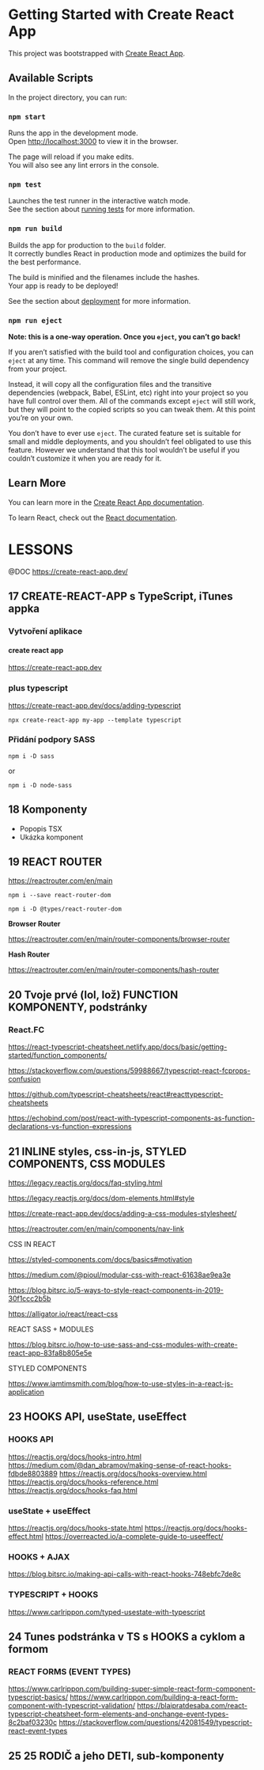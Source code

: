 # Getting Started with Create React App

This project was bootstrapped with [Create React App](https://github.com/facebook/create-react-app).

## Available Scripts

In the project directory, you can run:

### `npm start`

Runs the app in the development mode.\
Open [http://localhost:3000](http://localhost:3000) to view it in the browser.

The page will reload if you make edits.\
You will also see any lint errors in the console.

### `npm test`

Launches the test runner in the interactive watch mode.\
See the section about [running tests](https://facebook.github.io/create-react-app/docs/running-tests) for more information.

### `npm run build`

Builds the app for production to the `build` folder.\
It correctly bundles React in production mode and optimizes the build for the best performance.

The build is minified and the filenames include the hashes.\
Your app is ready to be deployed!

See the section about [deployment](https://facebook.github.io/create-react-app/docs/deployment) for more information.

### `npm run eject`

**Note: this is a one-way operation. Once you `eject`, you can’t go back!**

If you aren’t satisfied with the build tool and configuration choices, you can `eject` at any time. This command will remove the single build dependency from your project.

Instead, it will copy all the configuration files and the transitive dependencies (webpack, Babel, ESLint, etc) right into your project so you have full control over them. All of the commands except `eject` will still work, but they will point to the copied scripts so you can tweak them. At this point you’re on your own.

You don’t have to ever use `eject`. The curated feature set is suitable for small and middle deployments, and you shouldn’t feel obligated to use this feature. However we understand that this tool wouldn’t be useful if you couldn’t customize it when you are ready for it.

## Learn More

You can learn more in the [Create React App documentation](https://facebook.github.io/create-react-app/docs/getting-started).

To learn React, check out the [React documentation](https://reactjs.org/).

# LESSONS

@DOC https://create-react-app.dev/

## 17 CREATE-REACT-APP s TypeScript, iTunes appka

### Vytvoření aplikace

#### create react app

https://create-react-app.dev

### plus typescript

https://create-react-app.dev/docs/adding-typescript

```npx create-react-app my-app --template typescript```

### Přidání podpory SASS

```npm i -D sass```

or

```npm i -D node-sass```

## 18 Komponenty

- Popopis TSX
- Ukázka komponent

## 19 REACT ROUTER

https://reactrouter.com/en/main

```npm i --save react-router-dom``` 

```npm i -D @types/react-router-dom```

**Browser Router**

https://reactrouter.com/en/main/router-components/browser-router

**Hash Router**

https://reactrouter.com/en/main/router-components/hash-router

## 20 Tvoje prvé (lol, lož) FUNCTION KOMPONENTY, podstránky

### React.FC

https://react-typescript-cheatsheet.netlify.app/docs/basic/getting-started/function_components/

https://stackoverflow.com/questions/59988667/typescript-react-fcprops-confusion

https://github.com/typescript-cheatsheets/react#reacttypescript-cheatsheets

https://echobind.com/post/react-with-typescript-components-as-function-declarations-vs-function-expressions

## 21 INLINE styles, css-in-js, STYLED COMPONENTS, CSS MODULES

https://legacy.reactjs.org/docs/faq-styling.html

https://legacy.reactjs.org/docs/dom-elements.html#style

https://create-react-app.dev/docs/adding-a-css-modules-stylesheet/

https://reactrouter.com/en/main/components/nav-link

CSS IN REACT

https://styled-components.com/docs/basics#motivation

https://medium.com/@pioul/modular-css-with-react-61638ae9ea3e

https://blog.bitsrc.io/5-ways-to-style-react-components-in-2019-30f1ccc2b5b

https://alligator.io/react/react-css


REACT SASS + MODULES

https://blog.bitsrc.io/how-to-use-sass-and-css-modules-with-create-react-app-83fa8b805e5e


STYLED COMPONENTS

https://www.iamtimsmith.com/blog/how-to-use-styles-in-a-react-js-application

## 23 HOOKS API, useState, useEffect

### HOOKS API

https://reactjs.org/docs/hooks-intro.html
https://medium.com/@dan_abramov/making-sense-of-react-hooks-fdbde8803889
https://reactjs.org/docs/hooks-overview.html
https://reactjs.org/docs/hooks-reference.html
https://reactjs.org/docs/hooks-faq.html

### useState + useEffect

https://reactjs.org/docs/hooks-state.html
https://reactjs.org/docs/hooks-effect.html
https://overreacted.io/a-complete-guide-to-useeffect/

### HOOKS + AJAX

https://blog.bitsrc.io/making-api-calls-with-react-hooks-748ebfc7de8c

### TYPESCRIPT + HOOKS

https://www.carlrippon.com/typed-usestate-with-typescript

## 24 Tunes podstránka v TS s HOOKS a cyklom a formom

### REACT FORMS (EVENT TYPES)

https://www.carlrippon.com/building-super-simple-react-form-component-typescript-basics/
https://www.carlrippon.com/building-a-react-form-component-with-typescript-validation/
https://blaipratdesaba.com/react-typescript-cheatsheet-form-elements-and-onchange-event-types-8c2baf03230c 
https://stackoverflow.com/questions/42081549/typescript-react-event-types


## 25 25 RODIČ a jeho DETI, sub-komponenty
